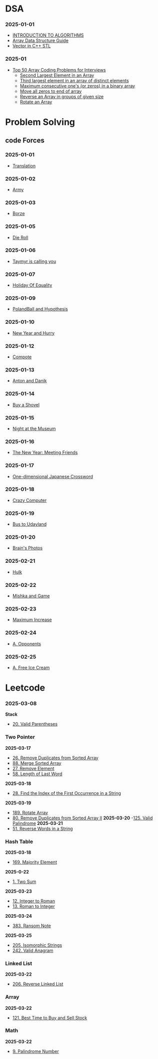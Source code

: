 
# DSA 
### 2025-01-01
- [INTRODUCTION TO ALGORITHMS](https://www.youtube.com/watch?v=22hwcnXIGgk&list=PLOtl7M3yp-DX6ic0HGT0PUX_wiNmkWkXx)
- [Array Data Structure Guide](https://www.geeksforgeeks.org/array-data-structure-guide/)
- [Vector in C++ STL](https://www.geeksforgeeks.org/vector-in-cpp-stl/)
  
### 2025-01
- [Top 50 Array Coding Problems for Interviews](https://www.geeksforgeeks.org/top-50-array-coding-problems-for-interviews/)
    - [Second Largest Element in an Array](https://www.geeksforgeeks.org/top-50-array-coding-problems-for-interviews/)
    - [Third largest element in an array of distinct elements](https://www.geeksforgeeks.org/third-largest-element-array-distinct-elements/)
    - [Maximum consecutive one's (or zeros) in a binary array](https://www.geeksforgeeks.org/maximum-consecutive-ones-or-zeros-in-a-binary-array/)
    - [Move all zeros to end of array](https://www.geeksforgeeks.org/move-zeroes-end-array/)
    - [Reverse an Array in groups of given size](https://www.geeksforgeeks.org/reverse-an-array-in-groups-of-given-size/)
    - [Rotate an Array](https://www.geeksforgeeks.org/array-rotation/)


# Problem Solving
## code Forces
### 2025-01-01
- [Translation](https://codeforces.com/problemset/problem/41/A)
### 2025-01-02
- [Army](https://codeforces.com/problemset/problem/38/A)
### 2025-01-03
- [Borze](https://codeforces.com/problemset/problem/32/B)
### 2025-01-05
- [Die Roll](https://codeforces.com/problemset/problem/9/A)
### 2025-01-06
- [Taymyr is calling you](https://codeforces.com/problemset/problem/764/A)
### 2025-01-07
- [Holiday Of Equality](https://codeforces.com/problemset/problem/758/A)
### 2025-01-09
- [PolandBall and Hypothesis](https://codeforces.com/problemset/problem/755/A)
### 2025-01-10
- [New Year and Hurry](https://codeforces.com/problemset/problem/750/A)

### 2025-01-12
- [Compote](https://codeforces.com/problemset/problem/746/A)

### 2025-01-13
- [Anton and Danik](https://codeforces.com/problemset/problem/734/A)
  
### 2025-01-14
- [Buy a Shovel](https://codeforces.com/problemset/problem/732/A)

### 2025-01-15
- [Night at the Museum](https://codeforces.com/problemset/problem/731/A)
  
### 2025-01-16
- [The New Year: Meeting Friends](https://codeforces.com/contest/723/problem/A)
  
### 2025-01-17
- [One-dimensional Japanese Crossword](https://codeforces.com/contest/721/problem/A)

### 2025-01-18
- [Crazy Computer](https://codeforces.com/problemset/problem/716/A)
  
### 2025-01-19
- [Bus to Udayland](https://codeforces.com/problemset/problem/711/A)
  
### 2025-01-20
- [Brain's Photos](https://codeforces.com/problemset/problem/707/A)

### 2025-02-21
- [Hulk](https://codeforces.com/problemset/problem/705/A)
  
### 2025-02-22
- [Mishka and Game](https://codeforces.com/problemset/problem/703/A)
  
### 2025-02-23
- [Maximum Increase](https://codeforces.com/problemset/problem/702/A)

### 2025-02-24
- [A. Opponents](https://codeforces.com/problemset/problem/688/A)

### 2025-02-25
- [A.  Free Ice Cream](https://codeforces.com/problemset/problem/686/A)



# Leetcode
### 2025-03-08
**Stack**
- [20. Valid Parentheses](https://leetcode.com/problems/valid-parentheses/description/?envType=problem-list-v2&envId=stack)
### Two Pointer
**2025-03-17**
 
- [ 26. Remove Duplicates from Sorted Array](https://leetcode.com/problems/remove-duplicates-from-sorted-array/description/?envType=problem-list-v2&envId=two-pointers)
- [88. Merge Sorted Array](https://leetcode.com/problems/merge-sorted-array/description/?envType=problem-list-v2&envId=two-pointers)
- [27. Remove Element](https://leetcode.com/problems/remove-element/description/?envType=problem-list-v2&envId=two-pointers)
- [58. Length of Last Word](https://leetcode.com/problems/length-of-last-word/description/?envType=study-plan-v2&envId=top-interview-150)

**2025-03-18**
- [28. Find the Index of the First Occurrence in a String](https://leetcode.com/problems/find-the-index-of-the-first-occurrence-in-a-string/description/)

**2025-03-19**
- [189. Rotate Array](https://leetcode.com/problems/rotate-array/description/?envType=study-plan-v2&envId=top-interview-150)
- [80. Remove Duplicates from Sorted Array II](https://leetcode.com/problems/remove-duplicates-from-sorted-array-ii/description/)
**2025-03-20**
-[125. Valid Palindrome](https://leetcode.com/problems/valid-palindrome/description/?envType=study-plan-v2&envId=top-interview-150)
**2025-03-21**
- [51. Reverse Words in a String](https://leetcode.com/problems/reverse-words-in-a-string/description/)

### Hash Table

**2025-03-18**
- [169. Majority Element](https://leetcode.com/problems/majority-element/description/?envType=study-plan-v2&envId=top-interview-150)

**2025-0-22**
- [1. Two Sum](https://leetcode.com/problems/two-sum/description/)

**2025-03-23**
- [12. Integer to Roman](https://leetcode.com/problems/integer-to-roman/description/)
- [13. Roman to Integer](https://leetcode.com/problems/roman-to-integer/description/)

**2025-03-24**
- [383. Ransom Note](https://leetcode.com/problems/ransom-note/description/?envType=study-plan-v2&envId=top-interview-150)

**2025-03-25**
- [205. Isomorphic Strings](https://leetcode.com/problems/isomorphic-strings/description/?envType=study-plan-v2&envId=top-interview-150)
- [242. Valid Anagram](https://leetcode.com/problems/valid-anagram/description/?envType=study-plan-v2&envId=top-interview-150)

### Linked List
**2025-03-22**
- [206. Reverse Linked List](https://leetcode.com/problems/reverse-linked-list/description/)


### Array
**2025-03-22**
- [121. Best Time to Buy and Sell Stock](https://leetcode.com/problems/best-time-to-buy-and-sell-stock/description/?envType=study-plan-v2&envId=top-interview-150)
### Math
**2025-03-22**
- [9. Palindrome Number](https://leetcode.com/problems/palindrome-number/description/)